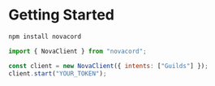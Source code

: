 # Getting Started

```bash
npm install novacord
```

```js
import { NovaClient } from "novacord";

const client = new NovaClient({ intents: ["Guilds"] });
client.start("YOUR_TOKEN");
```